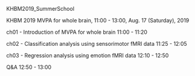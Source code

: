 KHBM2019_SummerSchool

KHBM 2019 MVPA for whole brain, 11:00 - 13:00, Aug. 17 (Saturday), 2019

ch01 - Introduction of MVPA for whole brain                            11:00 - 11:20 

ch02 - Classification analysis using sensorimotor fMRI data            11:25 - 12:05

ch03 - Regression analysis using emotion fMRI data                     12:10 - 12:50

Q&A                                                                    12:50 - 13:00
